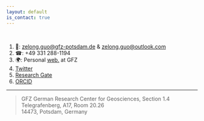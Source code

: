 ```yaml
---
layout: default
is_contact: true
---
```


<br>

1. &#128231;: zelong.guo@gfz-potsdam.de & zelong.guo@outlook.com  
2. &#9742;: +49 331 288-1194  
3. &#127757;: Personal [web.](https://www.gfz-potsdam.de/en/staff/zelong-guo/sec14/) at GFZ  
4. [Twitter](https://twitter.com/zelong_guo)  
5. [Research Gate](https://www.researchgate.net/profile/Zelong-Guo)  
6. [ORCID](https://orcid.org/0000-0001-7064-5961)  

***

> GFZ German Research Center for Geosciences, Section 1.4   
Telegrafenberg, A17, Room 20.26  
14473, Potsdam, Germany

<br>
